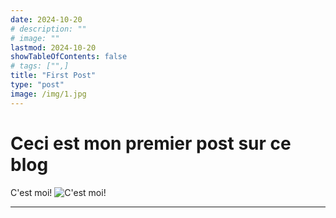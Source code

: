 ```yaml
---
date: 2024-10-20
# description: ""
# image: ""
lastmod: 2024-10-20
showTableOfContents: false
# tags: ["",]
title: "First Post"
type: "post"
image: /img/1.jpg
---
```




# Ceci est mon premier post sur ce blog
C'est moi!
![C'est moi!](/gif/1.gif)

---